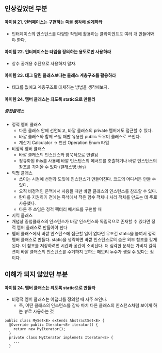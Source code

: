 ## 인상깊었던 부분
#### 아이템 21. 인터페이스는 구현하는 쪽을 생각해 설계하라
- 인터페이스의 인스턴스를 다양한 작업에 활용하는 클라이언트도 여러 개 만들어봐야 한다.

#### 아이템 22. 인터페이스는 타입을 정의하는 용도로만 사용하라
- 상수 공개용 수단으로 사용하지 말자.

#### 아이템 23. 태그 달린 클래스보다는 클래스 계층구조를 활용하라
- 태그를 없애고 계층구조로 대체하는 방법을 생각해보자.

#### 아이템 24. 멤버 클래스는 되도록 static으로 만들라
##### 중첩클래스
- 정적 멤버 클래스
  - 다른 클래스 안에 선언되고, 바깥 클래스의 private 멤버에도 접근할 수 있다.
  - 바깥 클래스와 함께 쓰일 때만 유용한 public 도우미 클래스로 쓰인다.
  - 계산기 Calculator -> 연산 Operation Enum 타입
- 비정적 멤버 클래스
  - 바깥 클래스의 인스턴스와 암묵적으로 연결됨
  - 정규화된 this를 사용해 바깥 인스턴스의 메서드를 호출하거나 바깥 인스턴스의 참조를 가져올 수 있다 (클래스명.this)
- 익명 클래스
  - 쓰이는 시점에 선언과 도잇에 인스턴스가 만들어진다. 코드의 어디서든 만들 수 있다.
  - 오직 비정적인 문맥에서 사용될 때만 바깥 클래스의 인스턴스를 참조할 수 있다.
  - 람다를 지원하기 전에는 즉석에서 작은 함수 객체나 처리 객체를 만드는 데 주로 사용했다.
  - 다른 주 쓰임은 정적 팩터리 메서드를 구현할 때
- 지역 클래스
- 개념상 중첩클래스의 인스턴스가 바깥 인스턴스와 독립적으로 존재할 수 있다면 정적 멤버 클래스로 만들어야 한다
- 멤버 클래스에서 바깥 인스턴스에 접근할 일이 없다면 무조건 static을 붙여서 정적 멤버 클래스로 만들다. static을 생략하면 바깥 인스턴스로의 숨은 외부 참조를 갖게 된다. 이 참조를 저장하려면 시간과 공간이 소비된다. 더 심각한 문제는 가비지 컬렉션이 바깥 클래스의 인스턴스를 수거하지 못하는 메모리 누수가 생길 수 있다는 점이다.


## 이해가 되지 않았던 부분
#### 아이템 24. 멤버 클래스는 되도록 static으로 만들라
- 비정적 멤버 클래스는 어댑터를 정의할 때 자주 쓰인다.
  - 즉, 어떤 클래스의 인스턴스를 감싸 마치 다른 클래스의 인스턴스처럼 보이게 하는 뷰로 사용하는 것
```
public class MySet<E> extends AbstractSet<E> {
  @Override public Iterator<E> iterator() {
    return new MyIterator();
  }
  private class MyIterator implemets Iterator<E> {
    ...
  }
```
